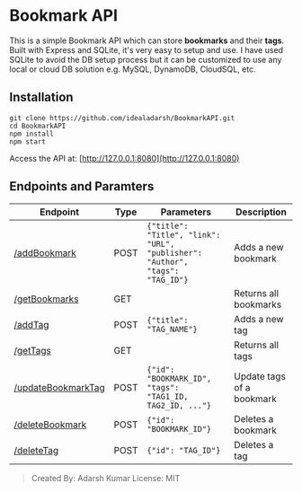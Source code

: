 ﻿# Bookmark API
This is a simple Bookmark API which can store **bookmarks** and their **tags**.
Built with Express and SQLite, it's very easy to setup and use. I have used SQLite to avoid the DB setup process but it can be customized to use any local or cloud DB solution e.g. MySQL, DynamoDB, CloudSQL, etc.

## Installation

    git clone https://github.com/idealadarsh/BookmarkAPI.git
    cd BookmarkAPI
    npm install
    npm start
Access the API at: [http://127.0.0.1:8080](http://127.0.0.1:8080) 

## Endpoints and Paramters

| Endpoint | Type | Parameters | Description |
|--|--|--|--|
| [/addBookmark](http://127.0.0.1:8080/addBookmark) | POST | `{"title": "Title", "link": "URL", "publisher": "Author", "tags": "TAG_ID"}` | Adds a new bookmark |
| [/getBookmarks](http://127.0.0.1:8080/getBookmarks) | GET |  | Returns all bookmarks |
| [/addTag](http://127.0.0.1:8080/addTag) | POST | `{"title": "TAG_NAME"}` | Adds a new tag |
| [/getTags](http://127.0.0.1:8080/getTags) | GET |  | Returns all tags |
| [/updateBookmarkTag](http://127.0.0.1:8080/updateBookmarkTag) | POST | `{"id": "BOOKMARK_ID", "tags": "TAG1_ID, TAG2_ID, ..."}` | Update tags of a bookmark |
| [/deleteBookmark](http://127.0.0.1:8080/deleteBookmark) | POST | `{"id": "BOOKMARK_ID"}` | Deletes a bookmark |
| [/deleteTag](http://127.0.0.1:8080/deleteTag) | POST | `{"id": "TAG_ID"}` | Deletes a tag |

> Created By: Adarsh Kumar
> License: MIT

